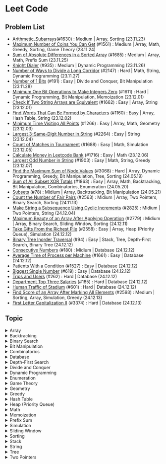 # Leet Code

## Problem List

- [Arithmetic_Subarrays](./src/arithmetic_subarrays.py)(#1630) : Medium | Array, Sorting (23.11.23)
- [Maximum Number of Coins You Can Get](./src/maximum_number_of_coins.py) (#1561) : Medium | Array, Math, Greedy, Sorting, Game Theory (23.11.24)
- [Sum of Absolute Differences in a Sorted Array](./src/sum_of_absolute_differences_in_a_sorted_array.py) (#1685) : Medium | Array, Math, Prefix Sum (23.11.25)
- [Knight Dialer](./src/knight_dialer.py) (#935) : Medium | Dynamic Programming (23.11.26)
- [Number of Ways to Divide a Long Corridor](./src/number_of_ways_to_divide_a_long_corridor.py) (#2147) : Hard | Math, String, Dynamic Programming (23.11.27)
- [Number of 1 Bits](./src/number_of_1_bits.py) (#191) : Easy | Divide and Conquer, Bit Manipulation (23.11.28)
- [Minimum One Bit Operations to Make Integers Zero](./src/minimum_one_bit_operations_to_make_integers_zero.py) (#1611) : Hard | Dynamic Programming, Bit Manipulation, Memoization (23.12.01)
- [Check If Two String Arrays are Equivalent](./src/check_if_two_string_arrays_are_equivalent.py) (#1662) : Easy | Array, String (23.12.01)
- [Find Words That Can Be Formed by Characters](./src/find_words_that_can_be_formed_by_characters.py) (#1160) : Easy | Array, Hash Table, String (23.12.02)
- [Minimum Time Visiting All Points](./src/minimum_time_visiting_all_points.py) (#1266) : Easy | Array, Math, Geometry (23.12.03)
- [Largest 3-Same-Digit Number in String](./src/largest_3-same-digit_number_in_string.py) (#2264) : Easy | String (23.12.04)
- [Count of Matches in Tournament](./src/count_of_matches_in_tournament.py) (#1688) : Easy | Math, Simulation (23.12.05)
- [Calculate Money in Leetcode Bank](./src/calculate_money_in_leetcode_bank.py) (#1716) : Easy | Math (23.12.06)
- [Largest Odd Number in String](./src/largest_odd_number_in_string.py) (#1903) : Easy | Math, String, Greedy (23.12.07)
- [Find the Maximum Sum of Node Values](./src/find_the_maximum_sum_of_node_values.py) (#3068) : Hard | Array, Dynamic Programming, Greedy, Bit Manipulation, Tree, Sorting (24.05.19)
- [Sum of All Subset XOR Totals](./src/sum_of_all_subset_XOR_totals.py) (#1863) : Easy | Array, Math, Backtracking, Bit Manipulation, Combinatorics, Enumeration (24.05.20)
- [Subsets](./src/subsets.py) (#78) : Midium | Array, Backtracking, Bit Manipulation (24.05.21)
- [Count the Number of Fair Pairs](./src/count-the-number-of-fair-pairs.py) (#2563) : Midium | Array, Two Pointers, Binary Search, Sorting (24.11.13)
- [Make String a Subsequence Using Cyclic Increments](./src/make-string-a-subsequence-using-cyclic-increments.py) (#2825) : Midium | Two Pointers, String (24.12.04)
- [Maximum Beauty of an Array After Applying Operation](./src/maximum-beauty-of-an-array-after-applying-operation.py) (#2779) : Midium | Array, Binary Search, Sliding Window, Sorting (24.12.11)
- [Take Gifts From the Richest Pile](./src/take-gifts-from-the-richest-pile.py) (#2558) : Easy | Array, Heap (Priority Queue), Simulation (24.12.12)
- [Binary Tree Inorder Traversal](./src/binary-tree-inorder-traversal.py) (#94) : Easy | Stack, Tree, Depth-First Search, Binary Tree (24.12.12)
- [Consecutive Numbers](./src/consecutive-numbers.py) (#180) : Midium | Database (24.12.12)
- [Average Time of Process per Machine](./src/average-time-of-process-per-machine.py) (#1661) : Easy | Database (24.12.12)
- [Patients With a Condition](./src/patients-with-a-condition.py) (#1527) : Easy | Database (24.12.12)
- [Biggest Single Number](./src/biggest-single-number.py) (#619) : Easy | Database (24.12.12)
- [Trips and Users](./src/trips-and-users.py) (#262) : Hard | Database (24.12.12)
- [Department Top Three Salaries](./src/department-top-three-salaries.py) (#185) : Hard | Database (24.12.12)
- [Human Traffic of Stadium](./src/human-traffic-of-stadium.py) (#601) : Hard | Database (24.12.12)
- [Find Score of an Array After Marking All Elements](./src/find-score-of-an-array-after-marking-all-elements.py) (#2593) : Medium | Sorting, Array, Simulation, Greedy (24.12.13)
- [First Letter Capitalization II](./src/first-letter-capitalization-ii.py) (#3374) : Hard | Database (24.12.13)

## Topic
<details> 
<summary>Array</summary>
<div markdown="1">

- [Arithmetic_Subarrays](./src/arithmetic_subarrays.py)(#1630) : Medium, Array, Sorting (23.11.23)
- [Maximum Number of Coins You Can Get](./src/maximum_number_of_coins.py) (#1561) : Medium | Array, Math, Greedy, Sorting, Game Theory (23.11.24)
- [Sum of Absolute Differences in a Sorted Array](./src/sum_of_absolute_differences_in_a_sorted_array.py) (#1685) : Medium | Array, Math, Prefix Sum (23.11.25)
- [Check If Two String Arrays are Equivalent](./src/check_if_two_string_arrays_are_equivalent.py) (#1662) : Easy | Array, String (23.12.01)
- [Find Words That Can Be Formed by Characters](./src/find_words_that_can_be_formed_by_characters.py) (#1160) : Easy | Array, Hash Table, String (23.12.02)
- [Minimum Time Visiting All Points](./src/minimum_time_visiting_all_points.py) (#1266) : Easy | Array, Math, Geometry (23.12.03)
- [Find the Maximum Sum of Node Values](./src/find_the_maximum_sum_of_node_values.py) (#3068) : Hard | Array, Dynamic Programming, Greedy, Bit Manipulation, Tree, Sorting (24.05.19)
- [Sum of All Subset XOR Totals](./src/sum_of_all_subset_XOR_totals.py) (#1863) : Easy | Array, Math, Backtracking, Bit Manipulation, Combinatorics, Enumeration (24.05.20)
- [Subsets](./src/subsets.py) (#78) : Midium | Array, Backtracking, Bit Manipulation (24.05.21)
- [Count the Number of Fair Pairs](./src/count-the-number-of-fair-pairs.py) (#78) : Midium | Array, Two Pointers, Binary Search, Sorting (24.11.13)
- [Maximum Beauty of an Array After Applying Operation](./src/maximum-beauty-of-an-array-after-applying-operation.py) (#2779) : Midium | Array, Binary Search, Sliding Window, Sorting (24.12.11)
- [Take Gifts From the Richest Pile](./src/take-gifts-from-the-richest-pile.py) (#2558) : Easy | Array, Heap (Priority Queue), Simulation (24.12.12)
- [Find Score of an Array After Marking All Elements](./src/find-score-of-an-array-after-marking-all-elements.py) (#2593) : Medium | Sorting, Array, Simulation, Greedy (24.12.13)

</div>
</details>

<details> 
<summary>Backtracking</summary>
<div markdown="1">

- [Sum of All Subset XOR Totals](./src/sum_of_all_subset_XOR_totals.py) (#1863) : Easy | Array, Math, Backtracking, Bit Manipulation, Combinatorics, Enumeration (24.05.20)
- [Subsets](./src/subsets.py) (#78) : Midium | Array, Backtracking, Bit Manipulation (24.05.21)

</div>
</details>

<details> 
<summary>Binary Search</summary>
<div markdown="1">

- [Count the Number of Fair Pairs](./src/count-the-number-of-fair-pairs.py) (#78) : Midium | Array, Two Pointers, Binary Search, Sorting (24.11.13)
- [Maximum Beauty of an Array After Applying Operation](./src/maximum-beauty-of-an-array-after-applying-operation.py) (#2779) : Midium | Array, Binary Search, Sliding Window, Sorting (24.12.11)
- [Binary Tree Inorder Traversal](./src/binary-tree-inorder-traversal.py) (#94) : Easy | Stack, Tree, Depth-First Search, Binary Tree (24.12.12)

</div>
</details>

<details> 
<summary>Bit Manipulation</summary>
<div markdown="1">

- [Number of 1 Bits](./src/number_of_1_bits.py) (#191) : Easy | Divide and Conquer, Bit Manipulation (23.11.28)
- [Minimum One Bit Operations to Make Integers Zero](./src/minimum_one_bit_operations_to_make_integers_zero.py) (#1611) : Hard | Dynamic Programming, Bit Manipulation, Memoization (23.12.01)
- [Find the Maximum Sum of Node Values](./src/find_the_maximum_sum_of_node_values.py) (#3068) : Hard | Array, Dynamic Programming, Greedy, Bit Manipulation, Tree, Sorting (24.05.19)
- [Sum of All Subset XOR Totals](./src/sum_of_all_subset_XOR_totals.py) (#1863) : Easy | Array, Math, Backtracking, Bit Manipulation, Combinatorics, Enumeration (24.05.20)
- [Subsets](./src/subsets.py) (#78) : Midium | Array, Backtracking, Bit Manipulation (24.05.21)

</div>
</details>

<details> 
<summary>Combinatorics</summary>
<div markdown="1">

- [Sum of All Subset XOR Totals](./src/sum_of_all_subset_XOR_totals.py) (#1863) : Easy | Array, Math, Backtracking, Bit Manipulation, Combinatorics, Enumeration (24.05.20)

</div>
</details>

<details>
<summary> Database </summary>
<div markdown="1">

- [Consecutive Numbers](./src/consecutive-numbers.py) (#180) : Midium | Database (24.12.12)
- [Average Time of Process per Machine](./src/average-time-of-process-per-machine.py) (#1661) : Easy | Database (24.12.12)
- [Patients With a Condition](./src/patients-with-a-condition.py) (#1527) : Easy | Database (24.12.12)
- [Biggest Single Number](./src/biggest-single-number.py) (#619) : Easy | Database (24.12.12)
- [Trips and Users](./src/trips-and-users.py) (#262) : Hard | Database (24.12.12)
- [Department Top Three Salaries](./src/department-top-three-salaries.py) (#185) : Hard | Database (24.12.12)
- [Human Traffic of Stadium](./src/human-traffic-of-stadium.py) (#601) : Hard | Database (24.12.12)
- [First Letter Capitalization II](./src/first-letter-capitalization-ii.py) (#3374) : Hard | Database (24.12.13)

</div>
</details>

<details>
<summary> Depth-First Search </summary>
<div markdown="1">

- [Binary Tree Inorder Traversal](./src/binary-tree-inorder-traversal.py) (#94) : Easy | Stack, Tree, Depth-First Search, Binary Tree (24.12.12)

</div>
</details>

<details> 
<summary>Divide and Conquer</summary>
<div markdown="1">

- [Number of 1 Bits](./src/number_of_1_bits.py) (#191) : Easy | Divide and Conquer, Bit Manipulation (23.11.28)

</div>
</details>

<details> 
<summary>Dynamic Programming</summary>
<div markdown="1">

- [Knight Dialer](./src/knight_dialer.py) (#935) : Medium | Dynamic Programming (23.11.26)
- [Number of Ways to Divide a Long Corridor](./src/number_of_ways_to_divide_a_long_corridor.py) (#2147) : Hard | Math, String, Dynamic Programming (23.11.27)
- [Minimum One Bit Operations to Make Integers Zero](./src/minimum_one_bit_operations_to_make_integers_zero.py) (#1611) : Hard | Dynamic Programming, Bit Manipulation, Memoization (23.12.01)
- [Find the Maximum Sum of Node Values](./src/find_the_maximum_sum_of_node_values.py) (#3068) : Hard | Array, Dynamic Programming, Greedy, Bit Manipulation, Tree, Sorting (24.05.19)

</div>
</details>

<details> 
<summary>Enumeration</summary>
<div markdown="1">

- [Sum of All Subset XOR Totals](./src/sum_of_all_subset_XOR_totals.py) (#1863) : Easy | Array, Math, Backtracking, Bit Manipulation, Combinatorics, Enumeration (24.05.20)

</div>
</details>

<details> 
<summary>Game Theory</summary>
<div markdown="1">

- [Maximum Number of Coins You Can Get](./src/maximum_number_of_coins.py) (#1561) : Medium | Array, Math, Greedy, Sorting, Game Theory (23.11.24)

</div>
</details>

<details> 
<summary>Geometry</summary>
<div markdown="1">

- [Minimum Time Visiting All Points](./src/minimum_time_visiting_all_points.py) (#1266) : Easy | Array, Math, Geometry (23.12.03)

</div>
</details>

<details> 
<summary>Greedy</summary>
<div markdown="1">

- [Maximum Number of Coins You Can Get](./src/maximum_number_of_coins.py) (#1561) : Medium | Array, Math, Greedy, Sorting, Game Theory (23.11.24)
- [Largest Odd Number in String](./src/largest_odd_number_in_string.py) (#1903) : Easy | Math, String, Greedy (23.12.07)
- [Find the Maximum Sum of Node Values](./src/find_the_maximum_sum_of_node_values.py) (#3068) : Hard | Array, Dynamic Programming, Greedy, Bit Manipulation, Tree, Sorting (24.05.19)
- [Find Score of an Array After Marking All Elements](./src/find-score-of-an-array-after-marking-all-elements.py) (#2593) : Medium | Sorting, Array, Simulation, Greedy (24.12.13)

</div>
</details>

<details> 
<summary>Hash Table</summary>
<div markdown="1">

- [Find Words That Can Be Formed by Characters](./src/find_words_that_can_be_formed_by_characters.py) (#1160) : Easy | Array, Hash Table, String (23.12.02)

</div>
</details>

<details> 
<summary>Heap (Priority Queue)</summary>
<div markdown="1">

- [Take Gifts From the Richest Pile](./src/take-gifts-from-the-richest-pile.py) (#2558) : Easy | Array, Heap (Priority Queue), Simulation (24.12.12)

</div>
</details>

<details> 
<summary>Math</summary>
<div markdown="1">

- [Maximum Number of Coins You Can Get](./src/maximum_number_of_coins.py) (#1561) : Medium | Array, Math, Greedy, Sorting, Game Theory (23.11.24)
- [Sum of Absolute Differences in a Sorted Array](./src/sum_of_absolute_differences_in_a_sorted_array.py) (#1685) : Medium | Array, Math, Prefix Sum (23.11.25)
- [Number of Ways to Divide a Long Corridor](./src/number_of_ways_to_divide_a_long_corridor.py) (#2147) : Hard | Math, String, Dynamic Programming (23.11.27)
- [Minimum Time Visiting All Points](./src/minimum_time_visiting_all_points.py) (#1266) : Easy | Array, Math, Geometry (23.12.03)
- [Count of Matches in Tournament](./src/count_of_matches_in_tournament.py) (#1688) : Easy | Math, Simulation (23.12.05)
- [Calculate Money in Leetcode Bank](./src/calculate_money_in_leetcode_bank.py) (#1716) : Easy | Math (23.12.06)
- [Largest Odd Number in String](./src/largest_odd_number_in_string.py) (#1903) : Easy | Math, String, Greedy (23.12.07)
- [Sum of All Subset XOR Totals](./src/sum_of_all_subset_XOR_totals.py) (#1863) : Easy | Array, Math, Backtracking, Bit Manipulation, Combinatorics, Enumeration (24.05.20)

</div>
</details>

<details> 
<summary>Memoization</summary>
<div markdown="1">

- [Minimum One Bit Operations to Make Integers Zero](./src/minimum_one_bit_operations_to_make_integers_zero.py) (#1611) : Hard | Dynamic Programming, Bit Manipulation, Memoization (23.12.01)

</div>
</details>

<details> 
<summary>Prefix Sum</summary>
<div markdown="1">

- [Sum of Absolute Differences in a Sorted Array](./src/sum_of_absolute_differences_in_a_sorted_array.py) (#1685) : Medium | Array, Math, Prefix Sum (23.11.25)

</div>
</details>

<details> 
<summary>Simulation</summary>
<div markdown="1">

- [Count of Matches in Tournament](./src/count_of_matches_in_tournament.py) (#1688) : Easy | Math, Simulation (23.12.05)
- [Take Gifts From the Richest Pile](./src/take-gifts-from-the-richest-pile.py) (#2558) : Easy | Array, Heap (Priority Queue), Simulation (24.12.12)
- [Find Score of an Array After Marking All Elements](./src/find-score-of-an-array-after-marking-all-elements.py) (#2593) : Medium | Sorting, Array, Simulation, Greedy (24.12.13)

</div>
</details>

<details> 
<summary>Sliding Window</summary>
<div markdown="1">

- [Maximum Beauty of an Array After Applying Operation](./src/maximum-beauty-of-an-array-after-applying-operation.py) (#2779) : Midium | Array, Binary Search, Sliding Window, Sorting (24.12.11)

</div>
</details>

<details> 
<summary>Sorting</summary>
<div markdown="1">

- [Arithmetic_Subarrays](./src/arithmetic_subarrays.py)(#1630) : Medium, Array, Sorting (23.11.23)
- [Maximum Number of Coins You Can Get](./src/maximum_number_of_coins.py) (#1561) : Medium | Array, Math, Greedy, Sorting, Game Theory (23.11.24)
- [Find the Maximum Sum of Node Values](./src/find_the_maximum_sum_of_node_values.py) (#3068) : Hard | Array, Dynamic Programming, Greedy, Bit Manipulation, Tree, Sorting (24.05.19)
- [Count the Number of Fair Pairs](./src/count-the-number-of-fair-pairs.py) (#78) : Midium | Array, Two Pointers, Binary Search, Sorting (24.11.13)
- [Maximum Beauty of an Array After Applying Operation](./src/maximum-beauty-of-an-array-after-applying-operation.py) (#2779) : Midium | Array, Binary Search, Sliding Window, Sorting (24.12.11)
- [Find Score of an Array After Marking All Elements](./src/find-score-of-an-array-after-marking-all-elements.py) (#2593) : Medium | Sorting, Array, Simulation, Greedy (24.12.13)

</div>
</details>

<details>
<summary> Stack </summary>
<div markdown="1">

- [Binary Tree Inorder Traversal](./src/binary-tree-inorder-traversal.py) (#94) : Easy | Stack, Tree, Depth-First Search, Binary Tree (24.12.12)

</div>
</details>

<details> 
<summary>String</summary>
<div markdown="1">

- [Number of Ways to Divide a Long Corridor](./src/number_of_ways_to_divide_a_long_corridor.py) (#2147) : Hard | Math, String, Dynamic Programming (23.11.27)
- [Check If Two String Arrays are Equivalent](./src/check_if_two_string_arrays_are_equivalent.py) (#1662) : Easy | Array, String (23.12.01)
- [Find Words That Can Be Formed by Characters](./src/find_words_that_can_be_formed_by_characters.py) (#1160) : Easy | Array, Hash Table, String (23.12.02)
- [Largest 3-Same-Digit Number in String](./src/largest_3-same-digit_number_in_string.py) (#2264) : Easy | String (23.12.04)
- [Largest Odd Number in String](./src/largest_odd_number_in_string.py) (#1903) : Easy | Math, String, Greedy (23.12.07)
- [Make String a Subsequence Using Cyclic Increments](./src/make-string-a-subsequence-using-cyclic-increments.py) (#2825) : Midium | Two Pointers, String (24.12.04)

</div>
</details>

<details> 
<summary>Tree</summary>
<div markdown="1">

- [Find the Maximum Sum of Node Values](./src/find_the_maximum_sum_of_node_values.py) (#3068) : Hard | Array, Dynamic Programming, Greedy, Bit Manipulation, Tree, Sorting (24.05.19)
- [Binary Tree Inorder Traversal](./src/binary-tree-inorder-traversal.py) (#94) : Easy | Stack, Tree, Depth-First Search, Binary Tree (24.12.12)

</div>
</details>

<details> 
<summary>Two Pointers</summary>
<div markdown="1">

- [Count the Number of Fair Pairs](./src/count-the-number-of-fair-pairs.py) (#78) : Midium | Array, Two Pointers, Binary Search, Sorting (24.11.13)
- [Make String a Subsequence Using Cyclic Increments](./src/make-string-a-subsequence-using-cyclic-increments.py) (#2825) : Midium | Two Pointers, String (24.12.04)

</div>
</details>